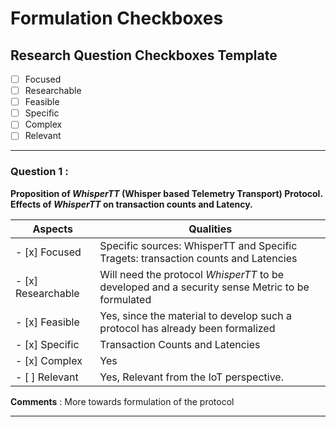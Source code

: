 # Formulation Checkboxes

## Research Question Checkboxes Template

- [ ] Focused
- [ ] Researchable
- [ ] Feasible
- [ ] Specific
- [ ] Complex
- [ ] Relevant

---

### Question 1 : <Question Summary>

**Proposition of _WhisperTT_ (Whisper based Telemetry Transport) Protocol. Effects of _WhisperTT_ on transaction counts and Latency.**

| Aspects            | Qualities                                                                                       |
| ------------------ | ----------------------------------------------------------------------------------------------- |
| - [x] Focused      | Specific sources: WhisperTT and Specific Tragets: transaction counts and Latencies              |
| - [x] Researchable | Will need the protocol _WhisperTT_ to be developed and a security sense Metric to be formulated |
| - [x] Feasible     | Yes, since the material to develop such a protocol has already been formalized                  |
| - [x] Specific     | Transaction Counts and Latencies                                                                |
| - [x] Complex      | Yes                                                                                             |
| - [ ] Relevant     | Yes, Relevant from the IoT perspective.                                                         |

**Comments** : More towards formulation of the protocol

---
